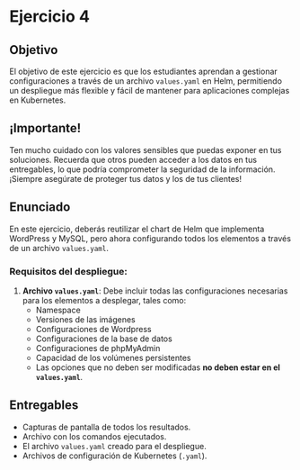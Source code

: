 # Ejercicio 4

## Objetivo

El objetivo de este ejercicio es que los estudiantes aprendan a gestionar configuraciones a través de un archivo `values.yaml` en Helm, permitiendo un despliegue más flexible y fácil de mantener para aplicaciones complejas en Kubernetes.

## ¡Importante!

Ten mucho cuidado con los valores sensibles que puedas exponer en tus soluciones. Recuerda que otros pueden acceder a los datos en tus entregables, lo que podría comprometer la seguridad de la información. ¡Siempre asegúrate de proteger tus datos y los de tus clientes!

## Enunciado

En este ejercicio, deberás reutilizar el chart de Helm que implementa WordPress y MySQL, pero ahora configurando todos los elementos a través de un archivo `values.yaml`.

### Requisitos del despliegue:

1. **Archivo `values.yaml`**: Debe incluir todas las configuraciones necesarias para los elementos a desplegar, tales como:
   - Namespace
   - Versiones de las imágenes
   - Configuraciones de Wordpress
   - Configuraciones de la base de datos
   - Configuraciones de phpMyAdmin
   - Capacidad de los volúmenes persistentes
   - Las opciones que no deben ser modificadas **no deben estar en el `values.yaml`**.

## Entregables

- Capturas de pantalla de todos los resultados.
- Archivo con los comandos ejecutados.
- El archivo `values.yaml` creado para el despliegue.
- Archivos de configuración de Kubernetes (`.yaml`).